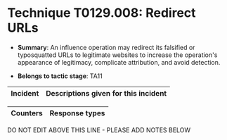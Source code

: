 # Technique T0129.008: Redirect URLs

* **Summary**: An influence operation may redirect its falsified or typosquatted URLs to legitimate websites to increase the operation's appearance of legitimacy, complicate attribution, and avoid detection.

* **Belongs to tactic stage**: TA11


| Incident | Descriptions given for this incident |
| -------- | -------------------- |



| Counters | Response types |
| -------- | -------------- |


DO NOT EDIT ABOVE THIS LINE - PLEASE ADD NOTES BELOW